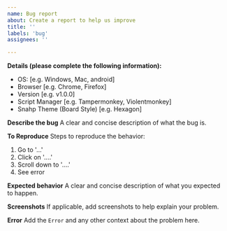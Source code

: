 ```yaml
---
name: Bug report
about: Create a report to help us improve
title: ''
labels: 'bug'
assignees: ''

---
```


**Details (please complete the following information):**
 - OS: [e.g. Windows, Mac, android]
 - Browser [e.g. Chrome, Firefox]
 - Version [e.g. v1.0.0]
 - Script Manager [e.g. Tampermonkey, Violentmonkey]
 - Snahp Theme (Board Style) [e.g. Hexagon]

**Describe the bug**
A clear and concise description of what the bug is.

**To Reproduce**
Steps to reproduce the behavior:
1. Go to '...'
2. Click on '....'
3. Scroll down to '....'
4. See error

**Expected behavior**
A clear and concise description of what you expected to happen.

**Screenshots**
If applicable, add screenshots to help explain your problem.

**Error**
Add the `Error` and any other context about the problem here.
